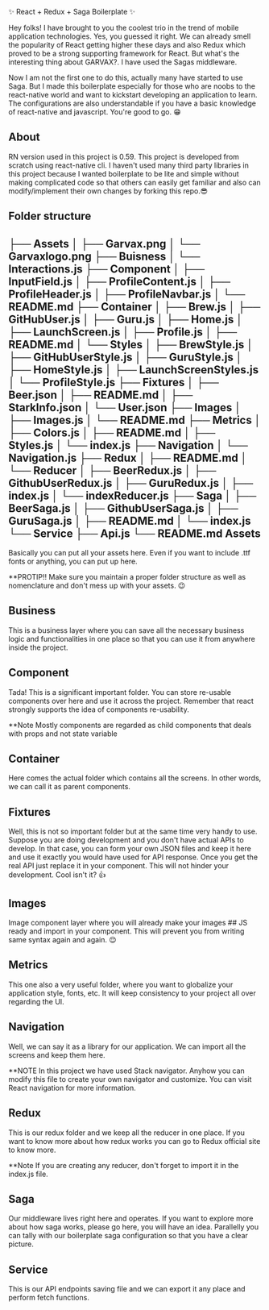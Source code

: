 ✨ React + Redux + Saga Boilerplate ✨

Hey folks! I have brought to you the coolest trio in the trend of mobile application technologies. Yes, you guessed it right. We can already smell the popularity of React getting higher these days and also Redux which proved to be a strong supporting framework for React. But what's the interesting thing about GARVAX?. I have used the Sagas middleware.

Now I am not the first one to do this, actually many have started to use Saga. But I made this boilerplate especially for those who are noobs to the react-native world and want to kickstart developing an application to learn. The configurations are also understandable if you have a basic knowledge of react-native and javascript. You're good to go. 😁

About
------
RN version used in this project is 0.59. This project is developed from scratch using react-native cli. I haven't used many third party libraries in this project because I wanted boilerplate to be lite and simple without making complicated code so that others can easily get familiar and also can modify/implement their own changes by forking this repo.😎

Folder structure
----------------
├── Assets
│   ├── Garvax.png
│   └── Garvaxlogo.png
├── Buisness
│   └── Interactions.js
├── Component
│   ├── InputField.js
│   ├── ProfileContent.js
│   ├── ProfileHeader.js
│   ├── ProfileNavbar.js
│   └── README.md
├── Container
│   ├── Brew.js
│   ├── GitHubUser.js
│   ├── Guru.js
│   ├── Home.js
│   ├── LaunchScreen.js
│   ├── Profile.js
│   ├── README.md
│   └── Styles
│       ├── BrewStyle.js
│       ├── GitHubUserStyle.js
│       ├── GuruStyle.js
│       ├── HomeStyle.js
│       ├── LaunchScreenStyles.js
│       └── ProfileStyle.js
├── Fixtures
│   ├── Beer.json
│   ├── README.md
│   ├── StarkInfo.json
│   └── User.json
├── Images
│   ├── Images.js
│   └── README.md
├── Metrics
│   ├── Colors.js
│   ├── README.md
│   ├── Styles.js
│   └── index.js
├── Navigation
│   └── Navigation.js
├── Redux
│   ├── README.md
│   └── Reducer
│       ├── BeerRedux.js
│       ├── GithubUserRedux.js
│       ├── GuruRedux.js
│       ├── index.js
│       └── indexReducer.js
├── Saga
│   ├── BeerSaga.js
│   ├── GithubUserSaga.js
│   ├── GuruSaga.js
│   ├── README.md
│   └── index.js
└── Service
    ├── Api.js
    └── README.md
Assets
------
Basically you can put all your assets here. Even if you want to include .ttf fonts or anything, you can put up here.

**PROTIP!! Make sure you maintain a proper folder structure as well as nomenclature and don't mess up with your assets. 😉

Business
--------
This is a business layer where you can save all the necessary business logic and functionalities in one place so that you can use it from anywhere inside the project.

Component
---------
Tada! This is a significant important folder. You can store re-usable components over here and use it across the project. Remember that react strongly supports the idea of components re-usability.

**Note Mostly components are regarded as child components that deals with props and not state variable

Container
---------
Here comes the actual folder which contains all the screens. In other words, we can call it as parent components.

Fixtures
--------
Well, this is not so important folder but at the same time very handy to use. Suppose you are doing development and you don't have actual APIs to develop. In that case, you can form your own JSON files and keep it here and use it exactly you would have used for API response. Once you get the real API just replace it in your component. This will not hinder your development. Cool isn't it? 👍

Images
------
Image component layer where you will already make your images ## JS ready and import in your component. This will prevent you from writing same syntax again and again. 😌

Metrics
--------
This one also a very useful folder, where you want to globalize your application style, fonts, etc. It will keep consistency to your project all over regarding the UI.

Navigation
---------
Well, we can say it as a library for our application. We can import all the screens and keep them here.

**NOTE In this project we have used Stack navigator. Anyhow you can modify this file to create your own navigator and customize. You can visit React navigation for more information.

Redux
-----
This is our redux folder and we keep all the reducer in one place. If you want to know more about how redux works you can go to Redux official site to know more.

**Note If you are creating any reducer, don't forget to import it in the index.js file.

Saga
----
Our middleware lives right here and operates. If you want to explore more about how saga works, please go here, you will have an idea. Parallelly you can tally with our boilerplate saga configuration so that you have a clear picture.

Service
-------
This is our API endpoints saving file and we can export it any place and perform fetch functions.
